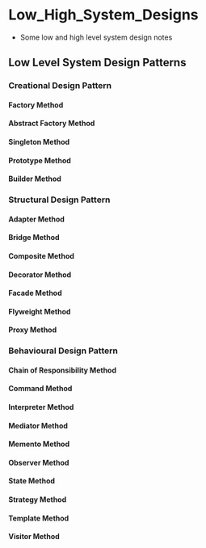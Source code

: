 # Low_High_System_Designs

- Some low and high level system design notes


## Low Level System Design Patterns

### Creational Design Pattern

#### Factory Method 

#### Abstract Factory Method

#### Singleton Method

#### Prototype Method

#### Builder Method

### Structural Design Pattern

#### Adapter Method

#### Bridge Method

#### Composite Method

#### Decorator Method

#### Facade Method

#### Flyweight Method


#### Proxy Method


### Behavioural Design Pattern

#### Chain of Responsibility Method

#### Command Method

#### Interpreter Method


#### Mediator Method

#### Memento Method

#### Observer Method

#### State Method

#### Strategy Method


#### Template Method


#### Visitor Method
